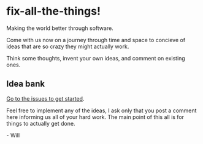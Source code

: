# fix-all-the-things!

Making the world better through software.

Come with us now on a journey through time and space to concieve of ideas that are so crazy they might actually work.

Think some thoughts, invent your own ideas, and comment on existing ones.

## Idea bank

[Go to the issues to get started](https://github.com/willsheppard/fix-all-the-things/issues).

Feel free to implement any of the ideas, I ask only that you post a comment here informing us all of your hard work.
The main point of this all is for things to actually get done.

\- Will
